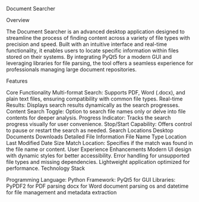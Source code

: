Document Searcher

Overview

The Document Searcher is an advanced desktop application designed to streamline the process of finding content across a variety of file types with precision and speed. Built with an intuitive interface and real-time functionality, it enables users to locate specific information within files stored on their systems. By integrating PyQt5 for a modern GUI and leveraging libraries for file parsing, the tool offers a seamless experience for professionals managing large document repositories.

Features

Core Functionality
Multi-format Search: Supports PDF, Word (.docx), and plain text files, ensuring compatibility with common file types.
Real-time Results: Displays search results dynamically as the search progresses.
Content Search Toggle: Option to search file names only or delve into file contents for deeper analysis.
Progress Indicator: Tracks the search progress visually for user convenience.
Stop/Start Capability: Offers control to pause or restart the search as needed.
Search Locations
Desktop
Documents
Downloads
Detailed File Information
File Name
Type
Location
Last Modified Date
Size
Match Location: Specifies if the match was found in the file name or content.
User Experience Enhancements
Modern UI design with dynamic styles for better accessibility.
Error handling for unsupported file types and missing dependencies.
Lightweight application optimized for performance.
Technology Stack

Programming Language: Python
Framework: PyQt5 for GUI
Libraries:
PyPDF2 for PDF parsing
docx for Word document parsing
os and datetime for file management and metadata extraction
